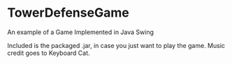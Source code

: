 TowerDefenseGame
================

An example of a Game Implemented in Java Swing

Included is the packaged .jar, in case you just want to play the game.
Music credit goes to Keyboard Cat.
